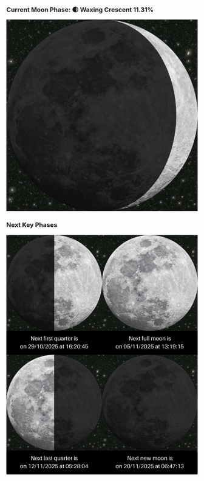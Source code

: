 ### Current Moon Phase: 🌒 Waxing Crescent 11.31%
![Moon Phase](moonphase.png)
### Next Key Phases
![Gallery](gallery.png)